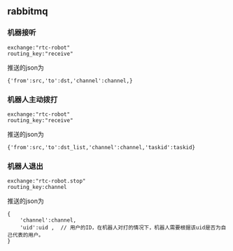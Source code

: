 ## rabbitmq

### 机器接听

```
exchange:"rtc-robot"
routing_key:"receive"
```

推送的json为
```
{'from':src,'to':dst,'channel':channel,}
```

### 机器人主动拨打

```
exchange:"rtc-robot"
routing_key:"receive"
```

推送的json为

```
{'from':src,'to':dst_list,'channel':channel,'taskid':taskid}
```

### 机器人退出

```
exchange:"rtc-robot.stop"
routing_key:channel
```

推送的json为
```
{
    'channel':channel,
    'uid':uid ,  // 用户的ID，在机器人对打的情况下，机器人需要根据该uid是否为自己代表的用户。
}
```

